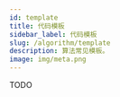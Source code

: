 ```yaml
---
id: template
title: 代码模板
sidebar_label: 代码模板
slug: /algorithm/template
description: 算法常见模板。
image: img/meta.png
---
```


TODO

